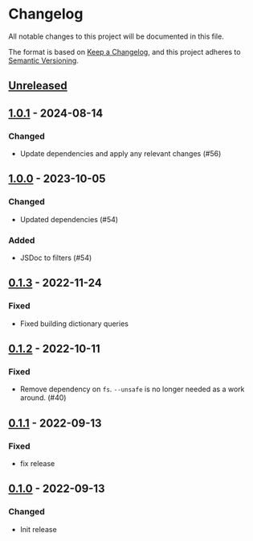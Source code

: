 # Changelog
All notable changes to this project will be documented in this file.

The format is based on [Keep a Changelog](https://keepachangelog.com/en/1.0.0/),
and this project adheres to [Semantic Versioning](https://semver.org/spec/v2.0.0.html).

## [Unreleased]

## [1.0.1] - 2024-08-14
### Changed
- Update dependencies and apply any relevant changes (#56)

## [1.0.0] - 2023-10-05
### Changed
- Updated dependencies (#54)

### Added
- JSDoc to filters (#54)

## [0.1.3] - 2022-11-24
### Fixed
- Fixed building dictionary queries

## [0.1.2] - 2022-10-11
### Fixed
- Remove dependency on `fs`. `--unsafe` is no longer needed as a work around. (#40)

## [0.1.1] - 2022-09-13
### Fixed
- fix release

## [0.1.0] - 2022-09-13
### Changed
- Init release

[Unreleased]: https://github.com/subquery/datasource-processors/compare/substrate-wasm/1.0.1...HEAD
[1.0.1]: https://github.com/subquery/datasource-processors/compare/substrate-wasm/1.0.0...substrate-wasm/1.0.1
[1.0.0]: https://github.com/subquery/datasource-processors/compare/substrate-wasm-processor/0.1.3...substrate-wasm-processor/1.0.0
[0.1.3]: https://github.com/subquery/datasource-processors/substrate-wasm/0.1.2...substrate-wasm/0.1.3
[0.1.2]: https://github.com/subquery/datasource-processors/substrate-wasm/0.1.1...substrate-wasm/0.1.2
[0.1.1]: https://github.com/subquery/datasource-processors/substrate-wasm/0.1.0...substrate-wasm/0.1.1
[0.1.0]: https://github.com/subquery/datasource-processors/tags/substrate-wasm/0.1.0
